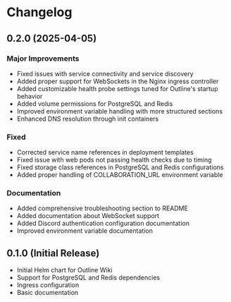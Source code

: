 # Changelog

## 0.2.0 (2025-04-05)

### Major Improvements

- Fixed issues with service connectivity and service discovery
- Added proper support for WebSockets in the Nginx ingress controller
- Added customizable health probe settings tuned for Outline's startup behavior
- Added volume permissions for PostgreSQL and Redis
- Improved environment variable handling with more structured sections
- Enhanced DNS resolution through init containers

### Fixed

- Corrected service name references in deployment templates
- Fixed issue with web pods not passing health checks due to timing
- Fixed storage class references in PostgreSQL and Redis configurations
- Added proper handling of COLLABORATION_URL environment variable

### Documentation

- Added comprehensive troubleshooting section to README
- Added documentation about WebSocket support
- Added Discord authentication configuration documentation
- Improved environment variable documentation

## 0.1.0 (Initial Release)

- Initial Helm chart for Outline Wiki
- Support for PostgreSQL and Redis dependencies
- Ingress configuration
- Basic documentation
